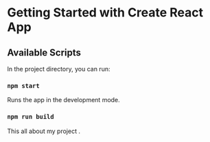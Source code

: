 # Getting Started with Create React App
## Available Scripts
In the project directory, you can run:
### `npm start`

Runs the app in the development mode.
### `npm run build`
This all about my project .
